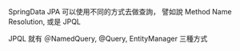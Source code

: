 
SpringData JPA 可以使用不同的方式去做查詢，
譬如說 Method Name Resolution, 或是 JPQL

JPQL 就有 ＠NamedQuery, @Query, EntityManager 三種方式